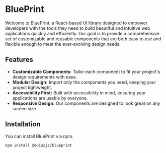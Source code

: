 # BluePrint

Welcome to BluePrint, a React-based UI library designed to empower developers with the tools they need to build beautiful and intuitive web applications quickly and efficiently. Our goal is to provide a comprehensive set of customizable and reusable components that are both easy to use and flexible enough to meet the ever-evolving design needs.

## Features

- **Customizable Components:** Tailor each component to fit your project's design requirements with ease.
- **Modular Design:** Import only the components you need, keeping your project lightweight.
- **Accessibility First:** Built with accessibility in mind, ensuring your applications are usable by everyone.
- **Responsive Design:** Our components are designed to look great on any screen size.

## Installation

You can install BluePrint via npm:

```bash
npm install @ediazjz/blueprint
```
